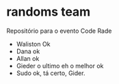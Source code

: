 # randoms team
Repositório para o evento Code Rade

- Waliston Ok
- Dana ok
- Allan ok
- Gieder o ultimo eh o melhor ok
- Sudo ok, tá certo, Gider.
